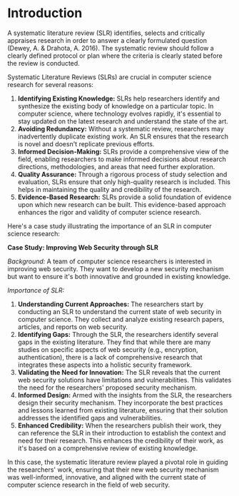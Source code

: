 # Introduction

A systematic literature review (SLR) identifies, selects and critically appraises research in order to answer a clearly formulated question (Dewey, A. & Drahota, A. 2016). The systematic review should follow a clearly defined protocol or plan where the criteria is clearly stated before the review is conducted.

Systematic Literature Reviews (SLRs) are crucial in computer science research for several reasons:

1. **Identifying Existing Knowledge:** SLRs help researchers identify and synthesize the existing body of knowledge on a particular topic. In computer science, where technology evolves rapidly, it's essential to stay updated on the latest research and understand the state of the art.
2. **Avoiding Redundancy:** Without a systematic review, researchers may inadvertently duplicate existing work. An SLR ensures that the research is novel and doesn't replicate previous efforts.
3. **Informed Decision-Making:** SLRs provide a comprehensive view of the field, enabling researchers to make informed decisions about research directions, methodologies, and areas that need further exploration.
4. **Quality Assurance:** Through a rigorous process of study selection and evaluation, SLRs ensure that only high-quality research is included. This helps in maintaining the quality and credibility of the research.
5. **Evidence-Based Research:** SLRs provide a solid foundation of evidence upon which new research can be built. This evidence-based approach enhances the rigor and validity of computer science research.

Here's a case study illustrating the importance of an SLR in computer science research:

**Case Study: Improving Web Security through SLR**

_Background:_ A team of computer science researchers is interested in improving web security. They want to develop a new security mechanism but want to ensure it's both innovative and grounded in existing knowledge.

_Importance of SLR:_

1. **Understanding Current Approaches:** The researchers start by conducting an SLR to understand the current state of web security in computer science. They collect and analyze existing research papers, articles, and reports on web security.
2. **Identifying Gaps:** Through the SLR, the researchers identify several gaps in the existing literature. They find that while there are many studies on specific aspects of web security (e.g., encryption, authentication), there is a lack of comprehensive research that integrates these aspects into a holistic security framework.
3. **Validating the Need for Innovation:** The SLR reveals that the current web security solutions have limitations and vulnerabilities. This validates the need for the researchers' proposed security mechanism.
4. **Informed Design:** Armed with the insights from the SLR, the researchers design their security mechanism. They incorporate the best practices and lessons learned from existing literature, ensuring that their solution addresses the identified gaps and vulnerabilities.
5. **Enhanced Credibility:** When the researchers publish their work, they can reference the SLR in their introduction to establish the context and need for their research. This enhances the credibility of their work, as it's based on a comprehensive review of existing knowledge.

In this case, the systematic literature review played a pivotal role in guiding the researchers' work, ensuring that their new web security mechanism was well-informed, innovative, and aligned with the current state of computer science research in the field of web security.
